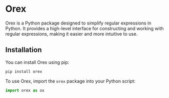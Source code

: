 # Orex

Orex is a Python package designed to simplify regular expressions in Python. It provides a high-level interface for constructing and working with regular expressions, making it easier and more intuitive to use.

## Installation

You can install Orex using pip:

```shell
pip install orex
```

To use Orex, import the `orex` package into your Python script:

```python
import orex as ox
```
